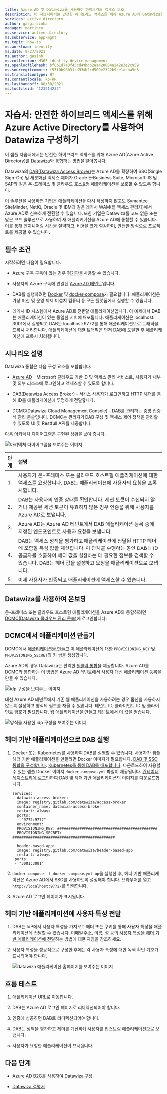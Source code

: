 ```yaml
---
title: Azure AD 및 Datawiza를 사용하여 하이브리드 액세스 보호
description: 이 자습서에서는 안전한 하이브리드 액세스를 위해 Azure AD와 Datawiza를 통합하는 방법에 대해 알아봅니다.
services: active-directory
author: gargi-sinha
manager: martinco
ms.service: active-directory
ms.subservice: app-mgmt
ms.topic: how-to
ms.workload: identity
ms.date: 8/27/2021
ms.author: gasinh
ms.collection: M365-identity-device-management
ms.openlocfilehash: bf8b1d7a3f45cd49bdb2ea420084a242e3e2c959
ms.sourcegitcommit: f53f0b98031cd936b2cd509e2322b9ee1acba5d6
ms.translationtype: HT
ms.contentlocale: ko-KR
ms.lasthandoff: 08/30/2021
ms.locfileid: "123214232"
---
```

# <a name="tutorial-configure-datawiza-with-azure-active-directory-for-secure-hybrid-access"></a>자습서: 안전한 하이브리드 액세스를 위해 Azure Active Directory를 사용하여 Datawiza 구성하기

이 샘플 자습서에서는 안전한 하이브리드 액세스를 위해 Azure AD(Azure Active Directory)를 [Datawiza](https://www.datawiza.com/)와 통합하는 방법을 알아봅니다.

Datawiza의 [DAB(Datawiza Access Broker)](https://www.datawiza.com/access-broker)는 Azure AD를 확장하여 SSO(Single Sign-On) 및 세분화된 액세스 제어가 Oracle E-Business Suite, Microsoft IIS 및 SAP와 같은 온-프레미스 및 클라우드 호스트형 애플리케이션을 보호할 수 있도록 합니다.

이 솔루션을 사용하면 기업은 애플리케이션을 다시 작성하지 않고도 Symantec SiteMinder, NetIQ, Oracle 및 IBM과 같은 레거시 WAM(웹 액세스 관리자)에서 Azure AD로 신속하게 전환할 수 있습니다. 또한 기업은 Datawiza를 코드 없음 또는 낮은 코드 솔루션으로 사용하여 새 애플리케이션을 Azure AD에 통합할 수 있습니다. 이를 통해 엔지니어링 시간을 절약하고, 비용을 크게 절감하며, 안전한 방식으로 프로젝트를 제공할 수 있습니다.

## <a name="prerequisites"></a>필수 조건

시작하려면 다음이 필요합니다.

- Azure 구독 구독이 없는 경우 [평가판](https://azure.microsoft.com/free/)을 사용할 수 있습니다.

- 사용자의 Azure 구독에 연결된 [Azure AD 테넌트](https://docs.microsoft.com/azure/active-directory/fundamentals/active-directory-access-create-new-tenant)입니다.

- DAB를 실행하려면 [Docker](https://docs.docker.com/get-docker/) 및 [docker-compose](https://docs.docker.com/compose/install/)가 필요합니다. 애플리케이션은 가상 머신 및 운영 체제 미설치 컴퓨터 등 모든 플랫폼에서 실행할 수 있습니다.

- 레거시 ID 시스템에서 Azure AD로 전환할 애플리케이션입니다. 이 예제에서 DAB는 애플리케이션이 있는 동일한 서버에 배포됩니다. 애플리케이션은 localhost: 3001에서 실행되고 DAB는 localhost: 9772를 통해 애플리케이션으로 트래픽을 프록시 처리합니다. 애플리케이션에 대한 트래픽은 먼저 DAB에 도달한 후 애플리케이션에 프록시 처리됩니다.

## <a name="scenario-description"></a>시나리오 설명

Datawiza 통합은 다음 구성 요소를 포함합니다.

- [Azure AD](https://docs.microsoft.com/azure/active-directory/fundamentals/active-directory-whatis) - Microsoft 클라우드 기반 ID 및 액세스 관리 서비스로, 사용자가 내부 및 외부 리소스에 로그인하고 액세스할 수 있도록 합니다.

- DAB(Datawiza Access Broker) - 서비스 사용자가 로그인하고 HTTP 헤더를 통해 ID를 애플리케이션에 투명하게 전달합니다.

- DCMC(Datawiza Cloud Management Console) - DAB를 관리하는 중앙 집중식 관리 콘솔입니다. DCMC는 관리자가 DAB 구성 및 액세스 제어 정책을 관리할 수 있도록 UI 및 Restfull API를 제공합니다.

다음 아키텍처 다이어그램은 구현된 상황을 보여 줍니다.

![아키텍처 다이어그램을 보여주는 이미지](./media/datawiza-with-azure-active-directory/datawiza-architecture-diagram.png)

|단계| 설명|
|:----------|:-----------|
|  1. | 사용자가 온-프레미스 또는 클라우드 호스트형 애플리케이션에 대한 액세스를 요청합니다. DAB는 애플리케이션에 사용자의 요청을 프록시합니다.|
| 2. |DAB는 사용자의 인증 상태를 확인합니다. 세션 토큰이 수신되지 않거나 제공된 세션 토큰이 유효하지 않은 경우 인증을 위해 사용자를 Azure AD로 보냅니다.|
| 3. | Azure AD는 Azure AD 테넌트에서 DAB 애플리케이션 등록 중에 지정된 엔드포인트로 사용자 요청을 보냅니다.|
| 4. | DAB는 액세스 정책을 평가하고 애플리케이션에 전달된 HTTP 헤더에 포함할 특성 값을 계산합니다. 이 단계를 수행하는 동안 DAB는 ID 공급자를 호출하여 헤더 값을 설정하는 데 필요한 정보를 검색할 수 있습니다. DAB는 헤더 값을 설정하고 요청을 애플리케이션으로 보냅니다. |
| 5. |  이제 사용자가 인증되고 애플리케이션에 액세스할 수 있습니다.|

## <a name="onboard-with-datawiza"></a>Datawiza를 사용하여 온보딩

온-프레미스 또는 클라우드 호스트형 애플리케이션을 Azure AD와 통합하려면 [DCMC(Datawiza 클라우드 관리 콘솔)](https://console.datawiza.com/)에 로그인합니다.

## <a name="create-an-application-on-dcmc"></a>DCMC에서 애플리케이션 만들기

DCMC에서 [애플리케이션을 만들고](https://docs.datawiza.com/step-by-step/step2.html) 이 애플리케이션에 대한 `PROVISIONING_KEY` 및 `PROVISIONING_SECRET`의 키 쌍을 생성합니다.

Azure AD의 경우 Datawiza는 편리한 [원클릭 통합](https://docs.datawiza.com/tutorial/web-app-azure-one-click.html)을 제공합니다. Azure AD를 DCMC와 통합하는 이 방법은 Azure AD 테넌트에서 사용자 대신 애플리케이션 등록을 만들 수 있습니다.

![idp 구성을 보여주는 이미지](./media/datawiza-with-azure-active-directory/configure-idp.png)

대신 Azure AD 테넌트에서 기존 웹 애플리케이션을 사용하려는 경우 옵션을 사용하지 않도록 설정하고 양식의 필드를 채울 수 있습니다. 테넌트 ID, 클라이언트 ID 및 클라이언트 암호가 필요합니다. [웹 애플리케이션을 만들고 테넌트에서 이 값을 얻습니다](https://docs.datawiza.com/idp/azure.html).

![양식을 사용한 idp 구성을 보여주는 이미지](./media/datawiza-with-azure-active-directory/use-form.png)

## <a name="run-dab-with-a-header-based-application"></a>헤더 기반 애플리케이션으로 DAB 실행

1. Docker 또는 Kubernetes를 사용하여 DAB를 실행할 수 있습니다. 사용자가 샘플 헤더 기반 애플리케이션을 만들려면 Docker 이미지가 필요합니다. [DAB 및 SSO 통합을 구성합니다](https://docs.datawiza.com/step-by-step/step3.html). [Kubernetes를 통해 DAB를 배포합니다](https://docs.datawiza.com/tutorial/web-app-AKS.html). 다운로드하여 사용할 수 있는 샘플 Docker 이미지 `docker-compose.yml` 파일이 제공됩니다. [컨테이너 레지스트리에 로그인](https://docs.datawiza.com/step-by-step/step3.html#important-step)하여 DAB 및 헤더 기반 애플리케이션의 이미지를 다운로드합니다.

    ```YML
    services:
      datawiza-access-broker:
      image: registry.gitlab.com/datawiza/access-broker
      container_name: datawiza-access-broker
      restart: always
      ports:
      - "9772:9772"
      environment:
      PROVISIONING_KEY: #############################################
      PROVISIONING_SECRET: ##############################################
      
      header-based-app:
      image: registry.gitlab.com/datawiza/header-based-app
      restart: always
     ports:
     - "3001:3001"
   ```

2. `docker-compose -f docker-compose.yml up`을 실행한 후, 헤더 기반 애플리케이션은 Azure AD에서 SSO를 사용하도록 설정해야 합니다. 브라우저를 열고 `http://localhost:9772/`를 입력합니다.

3. Azure AD 로그인 페이지가 표시됩니다.

## <a name="pass-user-attributes-to-the-header-based-application"></a>헤더 기반 애플리케이션에 사용자 특성 전달

1. DAB는 IdP에서 사용자 특성을 가져오고 헤더 또는 쿠키를 통해 사용자 특성을 애플리케이션에 전달할 수 있습니다. 이메일 주소, 이름, 성 등의 [사용자 특성을 헤더 기반 애플리케이션에 전달](https://docs.datawiza.com/step-by-step/step4.html)하는 방법에 대한 지침을 참조하세요.

2. 사용자 특성을 성공적으로 구성한 후에는 각 사용자 특성에 대한 녹색 확인 기호가 표시되어야 합니다.

   ![datawiza 애플리케이션 홈페이지를 보여주는 이미지](./media/datawiza-with-azure-active-directory/datawiza-application-home-page.png)

## <a name="test-the-flow"></a>흐름 테스트

1. 애플리케이션 URL로 이동합니다.

2. DAB는 Azure AD 로그인 페이지로 리디렉션되어야 합니다.

3. 인증에 성공하면 DAB로 리디렉션되어야 합니다.

4. DAB는 정책을 평가하고 헤더를 계산하며 사용자를 업스트림 애플리케이션으로 보냅니다.

5. 사용자가 요청한 애플리케이션이 표시됩니다.

## <a name="next-steps"></a>다음 단계

- [Azure AD B2C를 사용하여 Datawiza 구성](https://docs.microsoft.com/azure/active-directory-b2c/partner-datawiza)

- [Datawiza 설명서](https://docs.datawiza.com)

